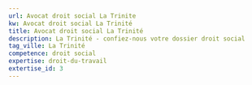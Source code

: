```yaml
---
url: Avocat droit social La Trinite
kw: Avocat droit social La Trinité
title: Avocat droit social La Trinité
description: La Trinité - confiez-nous votre dossier droit social
tag_ville: La Trinité
competence: droit social
expertise: droit-du-travail
extertise_id: 3
---
```


